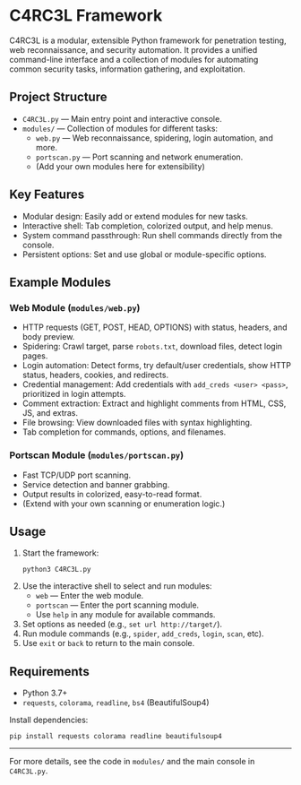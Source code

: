 # C4RC3L Framework

C4RC3L is a modular, extensible Python framework for penetration testing, web reconnaissance, and security automation. It provides a unified command-line interface and a collection of modules for automating common security tasks, information gathering, and exploitation.

## Project Structure

- `C4RC3L.py` — Main entry point and interactive console.
- `modules/` — Collection of modules for different tasks:
  - `web.py` — Web reconnaissance, spidering, login automation, and more.
  - `portscan.py` — Port scanning and network enumeration.
  - (Add your own modules here for extensibility)

## Key Features

- Modular design: Easily add or extend modules for new tasks.
- Interactive shell: Tab completion, colorized output, and help menus.
- System command passthrough: Run shell commands directly from the console.
- Persistent options: Set and use global or module-specific options.

## Example Modules

### Web Module (`modules/web.py`)

- HTTP requests (GET, POST, HEAD, OPTIONS) with status, headers, and body preview.
- Spidering: Crawl target, parse `robots.txt`, download files, detect login pages.
- Login automation: Detect forms, try default/user credentials, show HTTP status, headers, cookies, and redirects.
- Credential management: Add credentials with `add_creds <user> <pass>`, prioritized in login attempts.
- Comment extraction: Extract and highlight comments from HTML, CSS, JS, and extras.
- File browsing: View downloaded files with syntax highlighting.
- Tab completion for commands, options, and filenames.

### Portscan Module (`modules/portscan.py`)

- Fast TCP/UDP port scanning.
- Service detection and banner grabbing.
- Output results in colorized, easy-to-read format.
- (Extend with your own scanning or enumeration logic.)

## Usage

1. Start the framework:
   ```
   python3 C4RC3L.py
   ```
2. Use the interactive shell to select and run modules:
   - `web` — Enter the web module.
   - `portscan` — Enter the port scanning module.
   - Use `help` in any module for available commands.
3. Set options as needed (e.g., `set url http://target/`).
4. Run module commands (e.g., `spider`, `add_creds`, `login`, `scan`, etc).
5. Use `exit` or `back` to return to the main console.

## Requirements

- Python 3.7+
- `requests`, `colorama`, `readline`, `bs4` (BeautifulSoup4)

Install dependencies:

```
pip install requests colorama readline beautifulsoup4
```

---

For more details, see the code in `modules/` and the main console in `C4RC3L.py`.
